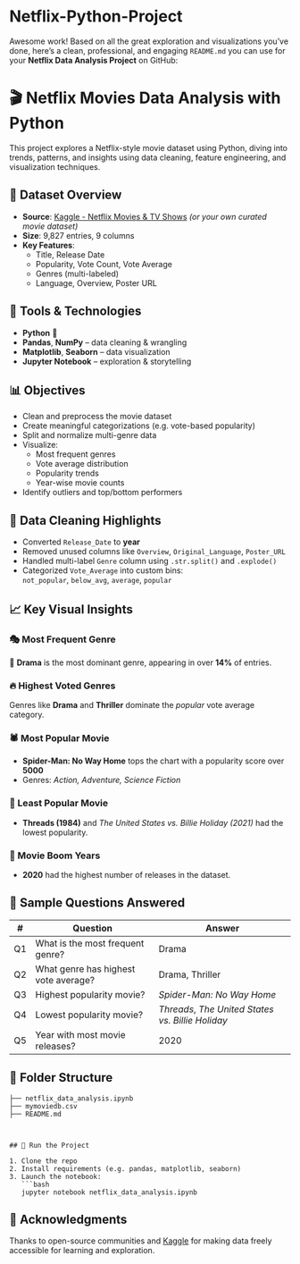 # Netflix-Python-Project
Awesome work! Based on all the great exploration and visualizations you’ve done, here’s a clean, professional, and engaging `README.md` you can use for your **Netflix Data Analysis Project** on GitHub:



# 🎬 Netflix Movies Data Analysis with Python

This project explores a Netflix-style movie dataset using Python, diving into trends, patterns, and insights using data cleaning, feature engineering, and visualization techniques.



## 📂 Dataset Overview

- **Source**: [Kaggle - Netflix Movies & TV Shows](https://www.kaggle.com/datasets/shivamb/netflix-shows) *(or your own curated movie dataset)*
- **Size**: 9,827 entries, 9 columns
- **Key Features**:
  - Title, Release Date
  - Popularity, Vote Count, Vote Average
  - Genres (multi-labeled)
  - Language, Overview, Poster URL



## 🔧 Tools & Technologies

- **Python** 🐍
- **Pandas**, **NumPy** – data cleaning & wrangling
- **Matplotlib**, **Seaborn** – data visualization
- **Jupyter Notebook** – exploration & storytelling



## 📊 Objectives

- Clean and preprocess the movie dataset
- Create meaningful categorizations (e.g. vote-based popularity)
- Split and normalize multi-genre data
- Visualize:
  - Most frequent genres
  - Vote average distribution
  - Popularity trends
  - Year-wise movie counts
- Identify outliers and top/bottom performers



## 🧹 Data Cleaning Highlights

- Converted `Release_Date` to **year**
- Removed unused columns like `Overview`, `Original_Language`, `Poster_URL`
- Handled multi-label `Genre` column using `.str.split()` and `.explode()`
- Categorized `Vote_Average` into custom bins:  
  `not_popular`, `below_avg`, `average`, `popular`


## 📈 Key Visual Insights

### 🎭 Most Frequent Genre  
📌 **Drama** is the most dominant genre, appearing in over **14%** of entries.

### 🔥 Highest Voted Genres  
Genres like **Drama** and **Thriller** dominate the *popular* vote average category.

### 🕷️ Most Popular Movie  
- **Spider-Man: No Way Home** tops the chart with a popularity score over **5000**  
- Genres: *Action, Adventure, Science Fiction*

### 🧊 Least Popular Movie  
- **Threads (1984)** and *The United States vs. Billie Holiday (2021)* had the lowest popularity.

### 📆 Movie Boom Years  
- **2020** had the highest number of releases in the dataset.



## 📌 Sample Questions Answered

| # | Question | Answer |
|--|----------|--------|
| Q1 | What is the most frequent genre? | Drama |
| Q2 | What genre has highest vote average? | Drama, Thriller |
| Q3 | Highest popularity movie? | *Spider-Man: No Way Home* |
| Q4 | Lowest popularity movie? | *Threads*, *The United States vs. Billie Holiday* |
| Q5 | Year with most movie releases? | 2020 |



## 📁 Folder Structure

```
├── netflix_data_analysis.ipynb
├── mymoviedb.csv
├── README.md



## 🚀 Run the Project

1. Clone the repo
2. Install requirements (e.g. pandas, matplotlib, seaborn)
3. Launch the notebook:
   ```bash
   jupyter notebook netflix_data_analysis.ipynb
   ```



## 🙌 Acknowledgments

Thanks to open-source communities and [Kaggle](https://www.kaggle.com) for making data freely accessible for learning and exploration.




